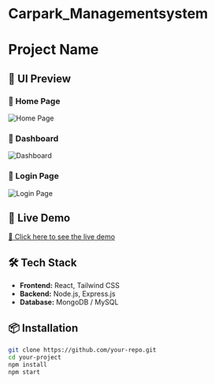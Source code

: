 # Carpark_Managementsystem
# Project Name

## 📸 UI Preview

### 🔹 Home Page
![Home Page](![Carpark_Slot](https://github.com/user-attachments/assets/d4aab8b5-c5ed-44a4-835e-57bdab4d8205)
)

### 🔹 Dashboard
![Dashboard](path/to/dashboard-screenshot.png)

### 🔹 Login Page
![Login Page](path/to/login-screenshot.png)

## 🎥 Live Demo
[🔗 Click here to see the live demo](your-demo-link.com)

## 🛠️ Tech Stack
- **Frontend:** React, Tailwind CSS
- **Backend:** Node.js, Express.js
- **Database:** MongoDB / MySQL

## 📦 Installation
```bash
git clone https://github.com/your-repo.git
cd your-project
npm install
npm start

